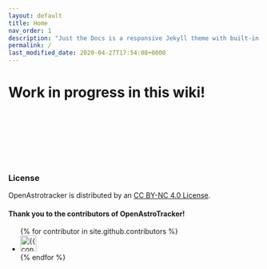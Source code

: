 ```yaml
---
layout: default
title: Home
nav_order: 1
description: "Just the Docs is a responsive Jekyll theme with built-in search that is easily customizable and hosted on GitHub Pages."
permalink: /
last_modified_date: 2020-04-27T17:54:08+0000
---
```


# Work in progress in this wiki!

<br/><br/>
<br/><br/>
<br/><br/>

### License

OpenAstrotracker is distributed by an [CC BY-NC 4.0 License](https://github.com/OpenAstroTech/OpenAstroTracker/blob/master/license.md).

#### Thank you to the contributors of OpenAstroTracker!

<ul class="list-style-none">
{% for contributor in site.github.contributors %}
  <li class="d-inline-block mr-1">
     <a href="{{ contributor.html_url }}"><img src="{{ contributor.avatar_url }}" width="32" height="32" alt="{{ contributor.login }}"/></a>
  </li>
{% endfor %}
</ul>


